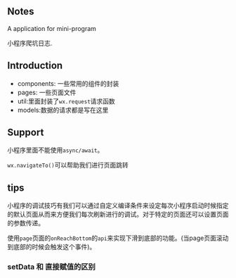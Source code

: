 ## Notes
A application for mini-program

小程序爬坑日志.

## Introduction
+ components: 一些常用的组件的封装
+ pages: 一些页面文件
+ util:里面封装了`wx.request`请求函数
+ models:数据的请求都是写在这里

## Support
小程序里面不能使用`async/await`。

`wx.navigateTo()`可以帮助我们进行页面跳转

## tips
小程序的调试技巧有我们可以通过自定义编译条件来设定每次小程序启动时候指定的默认页面从而来方便我们每次刷新进行的调试。对于特定的页面还可以设置页面的参数传递。

使用`page`页面的`onReachBottom`的`api`来实现下滑到底部的功能。(当page页面滚动到底部的时候会触发这个事件)。

### setData 和 直接赋值的区别